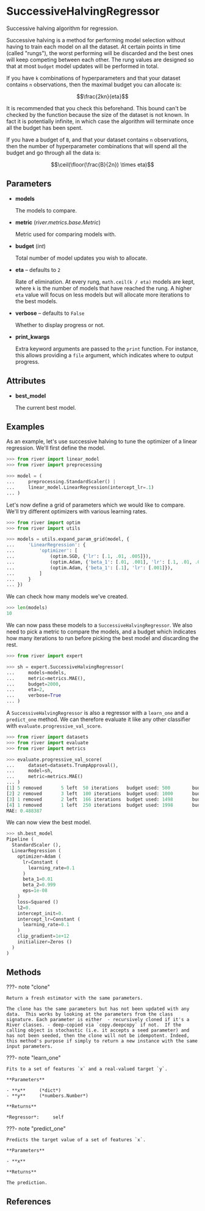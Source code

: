 # SuccessiveHalvingRegressor

Successive halving algorithm for regression.

Successive halving is a method for performing model selection without having to train each model on all the dataset. At certain points in time (called "rungs"), the worst performing will be discarded and the best ones will keep competing between each other. The rung values are designed so that at most `budget` model updates will be performed in total. 

If you have `k` combinations of hyperparameters and that your dataset contains `n` observations, then the maximal budget you can allocate is: 

$$\frac{2kn}{eta}$$ 

It is recommended that you check this beforehand. This bound can't be checked by the function because the size of the dataset is not known. In fact it is potentially infinite, in which case the algorithm will terminate once all the budget has been spent. 

If you have a budget of `B`, and that your dataset contains `n` observations, then the number of hyperparameter combinations that will spend all the budget and go through all the data is: 

$$\ceil(\floor(\frac{B}{2n}) \times eta)$$

## Parameters

- **models**

    The models to compare.

- **metric** (*river.metrics.base.Metric*)

    Metric used for comparing models with.

- **budget** (*int*)

    Total number of model updates you wish to allocate.

- **eta** – defaults to `2`

    Rate of elimination. At every rung, `math.ceil(k / eta)` models are kept, where `k` is the number of models that have reached the rung. A higher `eta` value will focus on less models but will allocate more iterations to the best models.

- **verbose** – defaults to `False`

    Whether to display progress or not.

- **print_kwargs**

    Extra keyword arguments are passed to the `print` function. For instance, this allows providing a `file` argument, which indicates where to output progress.


## Attributes

- **best_model**

    The current best model.


## Examples

As an example, let's use successive halving to tune the optimizer of a linear regression.
We'll first define the model.

```python
>>> from river import linear_model
>>> from river import preprocessing

>>> model = (
...     preprocessing.StandardScaler() |
...     linear_model.LinearRegression(intercept_lr=.1)
... )

```

Let's now define a grid of parameters which we would like to compare. We'll try
different optimizers with various learning rates.

```python
>>> from river import optim
>>> from river import utils

>>> models = utils.expand_param_grid(model, {
...     'LinearRegression': {
...         'optimizer': [
...             (optim.SGD, {'lr': [.1, .01, .005]}),
...             (optim.Adam, {'beta_1': [.01, .001], 'lr': [.1, .01, .001]}),
...             (optim.Adam, {'beta_1': [.1], 'lr': [.001]}),
...         ]
...     }
... })

```

We can check how many models we've created.

```python
>>> len(models)
10

```

We can now pass these models to a `SuccessiveHalvingRegressor`. We also need to pick a
metric to compare the models, and a budget which indicates how many iterations to run
before picking the best model and discarding the rest.

```python
>>> from river import expert

>>> sh = expert.SuccessiveHalvingRegressor(
...     models=models,
...     metric=metrics.MAE(),
...     budget=2000,
...     eta=2,
...     verbose=True
... )

```

A `SuccessiveHalvingRegressor` is also a regressor with a `learn_one` and a `predict_one`
method. We can therefore evaluate it like any other classifier with
`evaluate.progressive_val_score`.

```python
>>> from river import datasets
>>> from river import evaluate
>>> from river import metrics

>>> evaluate.progressive_val_score(
...     dataset=datasets.TrumpApproval(),
...     model=sh,
...     metric=metrics.MAE()
... )
[1] 5 removed       5 left  50 iterations   budget used: 500        budget left: 1500       best MAE: 4.540491
[2] 2 removed       3 left  100 iterations  budget used: 1000       budget left: 1000       best MAE: 2.458765
[3] 1 removed       2 left  166 iterations  budget used: 1498       budget left: 502        best MAE: 1.583751
[4] 1 removed       1 left  250 iterations  budget used: 1998       budget left: 2  best MAE: 1.147296
MAE: 0.488387

```

We can now view the best model.

```python
>>> sh.best_model
Pipeline (
  StandardScaler (),
  LinearRegression (
    optimizer=Adam (
      lr=Constant (
        learning_rate=0.1
      )
      beta_1=0.01
      beta_2=0.999
      eps=1e-08
    )
    loss=Squared ()
    l2=0.
    intercept_init=0.
    intercept_lr=Constant (
      learning_rate=0.1
    )
    clip_gradient=1e+12
    initializer=Zeros ()
  )
)
```

## Methods

???- note "clone"

    Return a fresh estimator with the same parameters.

    The clone has the same parameters but has not been updated with any data.  This works by looking at the parameters from the class signature. Each parameter is either  - recursively cloned if it's a River classes. - deep-copied via `copy.deepcopy` if not.  If the calling object is stochastic (i.e. it accepts a seed parameter) and has not been seeded, then the clone will not be idempotent. Indeed, this method's purpose if simply to return a new instance with the same input parameters.

    
???- note "learn_one"

    Fits to a set of features `x` and a real-valued target `y`.

    **Parameters**

    - **x**     (*dict*)    
    - **y**     (*numbers.Number*)    
    
    **Returns**

    *Regressor*:     self
    
???- note "predict_one"

    Predicts the target value of a set of features `x`.

    **Parameters**

    - **x**    
    
    **Returns**

    The prediction.
    
## References

[^1]: [Jamieson, K. and Talwalkar, A., 2016, May. Non-stochastic best arm identification and hyperparameter optimization. In Artificial Intelligence and Statistics (pp. 240-248).](http://proceedings.mlr.press/v51/jamieson16.pdf)
[^2]: [Li, L., Jamieson, K., Rostamizadeh, A., Gonina, E., Hardt, M., Recht, B. and Talwalkar, A., 2018. Massively parallel hyperparameter tuning. arXiv preprint arXiv:1810.05934.](https://arxiv.org/pdf/1810.05934.pdf)
[^3]: [Li, L., Jamieson, K., DeSalvo, G., Rostamizadeh, A. and Talwalkar, A., 2017. Hyperband: A novel bandit-based approach to hyperparameter optimization. The Journal of Machine Learning Research, 18(1), pp.6765-6816.](https://arxiv.org/pdf/1603.06560.pdf)


